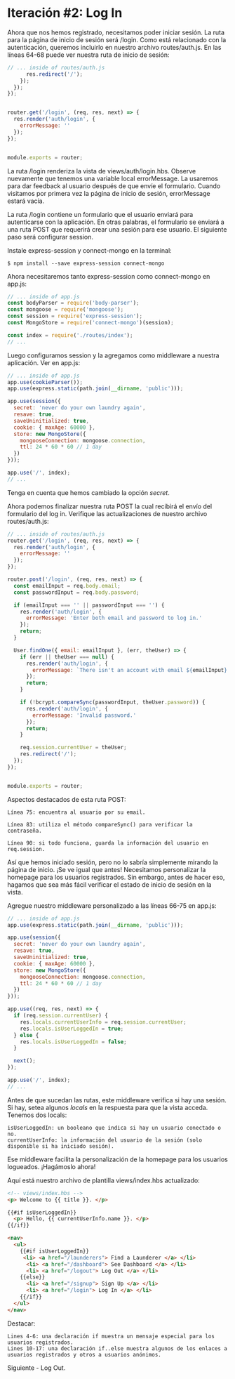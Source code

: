 # Iteración #2: Log In

Ahora que nos hemos registrado, necesitamos poder iniciar sesión. La ruta para la página de inicio de sesión será /login. Como está relacionado con la autenticación, queremos incluirlo en nuestro archivo routes/auth.js. En las líneas 64-68 puede ver nuestra ruta de inicio de sesión:

```js
// ... inside of routes/auth.js
      res.redirect('/');
    });
  });
});


router.get('/login', (req, res, next) => {
  res.render('auth/login', {
    errorMessage: ''
  });
});


module.exports = router;
```

La ruta /login renderiza la vista de views/auth/login.hbs. Observe nuevamente que tenemos una variable local errorMessage. La usaremos para dar feedback al usuario después de que envíe el formulario. Cuando visitamos por primera vez la página de inicio de sesión, errorMessage estará vacía.

La ruta /login contiene un formulario que el usuario enviará para autenticarse con la aplicación. En otras palabras, el formulario se enviará a una ruta POST que requerirá crear una sesión para ese usuario. El siguiente paso será configurar session.

Instale express-session y connect-mongo en la terminal: 

```
$ npm install --save express-session connect-mongo
```

Ahora necesitaremos tanto express-session como connect-mongo en app.js:

```js
// ... inside of app.js
const bodyParser = require('body-parser');
const mongoose = require('mongoose');
const session = require('express-session');
const MongoStore = require('connect-mongo')(session);

const index = require('./routes/index');
// ...
```

Luego configuramos session y la agregamos como middleware a nuestra aplicación. Ver en app.js:

```js
// ... inside of app.js
app.use(cookieParser());
app.use(express.static(path.join(__dirname, 'public')));

app.use(session({
  secret: 'never do your own laundry again',
  resave: true,
  saveUninitialized: true,
  cookie: { maxAge: 60000 },
  store: new MongoStore({
    mongooseConnection: mongoose.connection,
    ttl: 24 * 60 * 60 // 1 day
  })
}));

app.use('/', index);
// ...
```

Tenga en cuenta que hemos cambiado la opción *secret*. 

Ahora podemos finalizar nuestra ruta POST la cual recibirá el envío del formulario del log in. Verifique las actualizaciones de nuestro archivo routes/auth.js:

```js
// ... inside of routes/auth.js
router.get('/login', (req, res, next) => {
  res.render('auth/login', {
    errorMessage: ''
  });
});

router.post('/login', (req, res, next) => {
  const emailInput = req.body.email;
  const passwordInput = req.body.password;

  if (emailInput === '' || passwordInput === '') {
    res.render('auth/login', {
      errorMessage: 'Enter both email and password to log in.'
    });
    return;
  }

  User.findOne({ email: emailInput }, (err, theUser) => {
    if (err || theUser === null) {
      res.render('auth/login', {
        errorMessage: `There isn't an account with email ${emailInput}.`
      });
      return;
    }

    if (!bcrypt.compareSync(passwordInput, theUser.password)) {
      res.render('auth/login', {
        errorMessage: 'Invalid password.'
      });
      return;
    }

    req.session.currentUser = theUser;
    res.redirect('/');
  });
});


module.exports = router;
```

Aspectos destacados de esta ruta POST:

    Línea 75: encuentra al usuario por su email.
    
    Línea 83: utiliza el método compareSync() para verificar la contraseña.
    
    Línea 90: si todo funciona, guarda la información del usuario en req.session.

Así que hemos iniciado sesión, pero no lo sabría simplemente mirando la página de inicio. ¡Se ve igual que antes! Necesitamos personalizar la homepage para los usuarios registrados. Sin embargo, antes de hacer eso, hagamos que sea más fácil verificar el estado de inicio de sesión en la vista.

Agregue nuestro middleware personalizado a las líneas 66-75 en app.js:

```js
// ... inside of app.js
app.use(express.static(path.join(__dirname, 'public')));

app.use(session({
  secret: 'never do your own laundry again',
  resave: true,
  saveUninitialized: true,
  cookie: { maxAge: 60000 },
  store: new MongoStore({
    mongooseConnection: mongoose.connection,
    ttl: 24 * 60 * 60 // 1 day
  })
}));

app.use((req, res, next) => {
  if (req.session.currentUser) {
    res.locals.currentUserInfo = req.session.currentUser;
    res.locals.isUserLoggedIn = true;
  } else {
    res.locals.isUserLoggedIn = false;
  }

  next();
});

app.use('/', index);
// ...
```

Antes de que sucedan las rutas, este middleware verifica si hay una sesión. Si hay, setea algunos *locals* en la respuesta para que la vista acceda. Tenemos dos locals:

    isUserLoggedIn: un booleano que indica si hay un usuario conectado o no.
    currentUserInfo: la información del usuario de la sesión (solo disponible si ha iniciado sesión).

Ese middleware facilita la personalización de la homepage para los usuarios logueados. ¡Hagámoslo ahora!

Aquí está nuestro archivo de plantilla views/index.hbs actualizado:

```html
<!-- views/index.hbs -->
<p> Welcome to {{ title }}. </p>

{{#if isUserLoggedIn}}
  <p> Hello, {{ currentUserInfo.name }}. </p>
{{/if}}

<nav>
  <ul>
    {{#if isUserLoggedIn}}
     <li> <a href="/launderers"> Find a Launderer </a> </li>
      <li> <a href="/dashboard"> See Dashboard </a> </li>
      <li> <a href="/logout"> Log Out </a> </li>
    {{else}}
      <li> <a href="/signup"> Sign Up </a> </li>
      <li> <a href="/login"> Log In </a> </li>
    {{/if}}
  </ul>
</nav>
```
Destacar:

    Lines 4-6: una declaración if muestra un mensaje especial para los usuarios registrados.
    Lines 10-17: una declaración if..else muestra algunos de los enlaces a usuarios registrados y otros a usuarios anónimos.

Siguiente - Log Out.